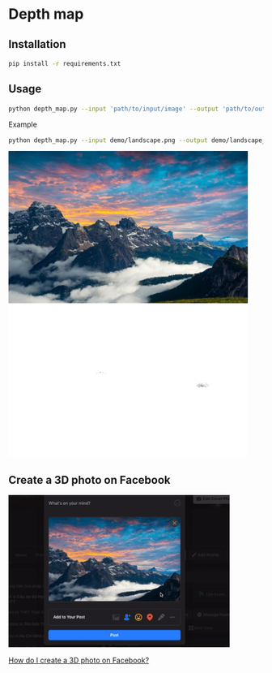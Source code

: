 # Depth map

## Installation

```bash
pip install -r requirements.txt
```

## Usage

```bash
python depth_map.py --input 'path/to/input/image' --output 'path/to/output/image'
```

Example

```bash
python depth_map.py --input demo/landscape.png --output demo/landscape_depth.png
```

<img src="demo/landscape.png" height="300">
<img src="demo/landscape_depth.png" height="300">

## Create a 3D photo on Facebook

![3D photo](demo/demo.gif)

[How do I create a 3D photo on Facebook?](https://www.facebook.com/help/414295416095269/?helpref=uf_share)
